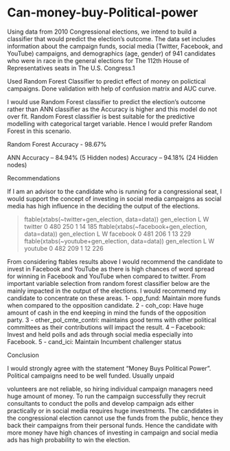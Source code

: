 # Can-money-buy-Political-power

Using data from 2010 Congressional elections, we intend to build a classifier that would predict the election’s outcome. The data set includes information
about the campaign funds, social media (Twitter, Facebook, and YouTube) campaigns, and demographics (age, gender) of 941 candidates who were in race in the general elections for The 112th House of Representatives seats in The U.S. Congress.1

Used Random Forest Classifier to predict effect of money on polictical campaigns.
Done validation with help of confusion matrix and AUC curve.

I would use Random Forest classifier to predict the election’s outcome rather than ANN classifier as the Accuracy is higher and this model do not over fit. Random Forest classifier is best suitable for the predictive modelling with categorical target variable. Hence
I would prefer Random Forest in this scenario.

Random Forest Accuracy - 98.67%

ANN
Accuracy – 84.94% (5 Hidden nodes)
Accuracy – 94.18% (24 Hidden nodes)

Recommendations

 If I am an advisor to the candidate who is running for a congressional seat, I would support the concept of investing in social media campaigns as social media has high influence in the deciding the output of the elections.

> ftable(xtabs(~twitter+gen_election, data=data)) gen_election L W
twitter
0	480 250
1	14 185
> ftable(xtabs(~facebook+gen_election, data=data)) gen_election L W
facebook
0	481 206
1	13 229
> ftable(xtabs(~youtube+gen_election, data=data)) gen_election L W
youtube
0	482 209
1	12 226


From considering ftables results above I would recommend the candidate to invest in Facebook and YouTube as there is high chances of word spread for winning in Facebook and YouTube when compared to twitter.
From important variable selection from random forest classifier below are the mainly impacted in the output of the elections. I would recommend my candidate to concentrate on these areas.
1- opp_fund: Maintain more funds when compared to the opposition candidate.
2	- coh_cop: Have huge amount of cash in the end keeping in mind the funds
of the opposition party.
3	- other_pol_cmte_contri: maintains good terms with other political committees as their contributions will impact the result.
4	– Facebook: Invest and held polls and ads through social media especially into Facebook.
5	- cand_ici: Maintain Incumbent challenger status


Conclusion

I would strongly agree with the statement “Money Buys Political Power”. Political campaigns need to be well funded. Usually unpaid
 
volunteers are not reliable, so hiring individual campaign managers need huge amount of money. To run the campaign successfully they recruit consultants to conduct the polls and develop campaign ads either practically or in social media requires huge investments. The candidates in the congressional election cannot use the funds from the public, hence they back their campaigns from their personal funds. Hence the candidate with more money have high chances of investing in campaign and social media ads has high probability to win the election.
